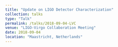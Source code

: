 ```yaml
---
title: "Update on LIGO Detector Characterization"
collection: talks
type: "Talk"
permalink: /talks/2018-09-04-LVC
venue: "LIGO-Virgo Collaboration Meeting"
date: 2018-09-04
location: "Maastricht, Netherlands"
---
```

